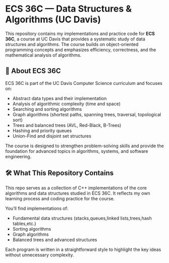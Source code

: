 # ECS 36C — Data Structures & Algorithms (UC Davis)

This repository contains my implementations and practice code for **ECS 36C**, a course at UC Davis that provides a systematic study of data structures and algorithms. The course builds on object-oriented programming concepts and emphasizes efficiency, correctness, and the mathematical analysis of algorithms.

## 📘 About ECS 36C
ECS 36C is part of the UC Davis Computer Science curriculum and focuses on:

- Abstract data types and their implementation
- Analysis of algorithmic complexity (time and space)
- Searching and sorting algorithms
- Graph algorithms (shortest paths, spanning trees, traversal, topological sort)
- Trees and balanced trees (AVL, Red-Black, B-Trees)
- Hashing and priority queues
- Union-Find and disjoint set structures

The course is designed to strengthen problem-solving skills and provide the foundation for advanced topics in algorithms, systems, and software engineering.

## 🛠 What This Repository Contains
This repo serves as a collection of C++ implementations of the core algorithms and data structures studied in ECS 36C. It reflects my own learning process and coding practice for the course.  

You’ll find implementations of:
- Fundamental data structures (stacks,queues,linked lists,trees,hash tables,etc.)
- Sorting algorithms
- Graph algorithms
- Balanced trees and advanced structures

Each program is written in a straightforward style to highlight the key ideas without unnecessary complexity.
